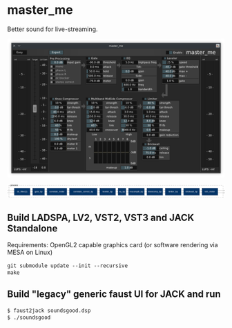 # master_me

Better sound for live-streaming.

![screenshot](./img/screenshot.png "master_me screenshot")

![DSP signal flow](./img/soundsgood-process.png "DSP signal flow")


## Build LADSPA, LV2, VST2, VST3 and JACK Standalone

Requirements: OpenGL2 capable graphics card (or software rendering via MESA on Linux)

```
git submodule update --init --recursive
make
```

## Build "legacy" generic faust UI for JACK and run

```
$ faust2jack soundsgood.dsp
$ ./soundsgood
```
